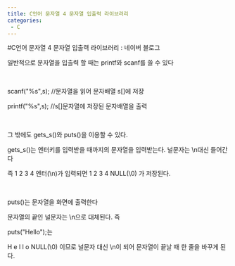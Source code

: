 ```yaml
---
title: C언어 문자열 4 문자열 입출력 라이브러리
categories:
 - C
---
```

#C언어 문자열 4 문자열 입출력 라이브러리 : 네이버 블로그
<div class="wrap_rabbit pcol2 _param(1) _postViewArea221562653342" id="post-view221562653342">
<!-- Rabbit HTML --><div class="se-viewer se-theme-default" lang="ko-KR">
<!-- SE_DOC_HEADER_END -->
<div class="se-main-container">
<div class="se-component se-text se-l-default" id="SE-ec933b81-ee86-49a5-aa72-a41f78932c1a">
<div class="se-component-content">
<div class="se-section se-section-text se-l-default">
<div class="se-module se-module-text"><!-- SE-TEXT { --><p class="se-text-paragraph se-text-paragraph-align-" id="SE-c9bace78-7ca5-4d36-b3ea-9b6ef9592e93" style=""><span class="se-fs- se-ff-" id="SE-c1243478-dc8d-40e2-84e1-fa1c830b76fd" style="">일반적으로 문자열을 입출력 할 때는 printf와 scanf를 쓸 수 있다</span></p><!-- } SE-TEXT --><!-- SE-TEXT { --><p class="se-text-paragraph se-text-paragraph-align-" id="SE-14275aea-383e-47de-aae5-dc46566ee288" style=""><span class="se-fs- se-ff-" id="SE-50db2ed1-db60-4f72-8aa3-c16ef3eaa3ec" style="">​</span></p><!-- } SE-TEXT --><!-- SE-TEXT { --><p class="se-text-paragraph se-text-paragraph-align-" id="SE-883b897f-0720-4a37-a683-038ae5138cc2" style=""><span class="se-fs- se-ff-" id="SE-ed26884e-911f-4c3c-a8c0-dc771affb7b6" style="">scanf("%s",s); //문자열을 읽어 문자배열 s[]에 저장</span></p><!-- } SE-TEXT --><!-- SE-TEXT { --><p class="se-text-paragraph se-text-paragraph-align-" id="SE-eb016fb9-13ea-4189-88e0-9e6bd2dc26e1" style=""><span class="se-fs- se-ff-" id="SE-e65412d9-4e89-4152-8519-f92ebf62d73b" style="">printf("%s",s); //s[]문자열에 저장된 문자배열을 출력</span></p><!-- } SE-TEXT --><!-- SE-TEXT { --><p class="se-text-paragraph se-text-paragraph-align-" id="SE-74f20642-b768-4196-909b-77239979bb73" style=""><span class="se-fs- se-ff-" id="SE-1c37d7f8-94ac-4473-b0fa-c26141b4e320" style="">​</span></p><!-- } SE-TEXT --><!-- SE-TEXT { --><p class="se-text-paragraph se-text-paragraph-align-" id="SE-e754ae72-a5c1-4388-8975-105fd1dec647" style=""><span class="se-fs- se-ff-" id="SE-26229082-ea78-4aed-997c-b14834c0c484" style="">그 밖에도 gets_s()와 puts()을 이용할 수 있다.</span></p><!-- } SE-TEXT --><!-- SE-TEXT { --><p class="se-text-paragraph se-text-paragraph-align-" id="SE-d362bdfb-8e7e-4b8e-b91b-2bbde4caacf1" style=""><span class="se-fs- se-ff-" id="SE-3ec45421-1e73-4f32-a9f3-0c7506fa9465" style="">gets_s()는 엔터키를 입력받을 때까지의 문자열을 입력받는다. 널문자는 \n대신 들어간다</span></p><!-- } SE-TEXT --><!-- SE-TEXT { --><p class="se-text-paragraph se-text-paragraph-align-" id="SE-5307f63b-b438-40e0-99a0-41f914085261" style=""><span class="se-fs- se-ff-" id="SE-29c4777d-ad73-4090-9b0e-3ae3faca4909" style="">즉 1 2 3 4 엔터(\n)가 입력되면 1 2 3 4 NULL(\0) 가 저장된다.</span></p><!-- } SE-TEXT --><!-- SE-TEXT { --><p class="se-text-paragraph se-text-paragraph-align-" id="SE-c71fc929-8d61-44f5-8c15-50755341c809" style=""><span class="se-fs- se-ff-" id="SE-18d3c989-a85d-4341-bf00-efa7724fa8c3" style="">​</span></p><!-- } SE-TEXT --><!-- SE-TEXT { --><p class="se-text-paragraph se-text-paragraph-align-" id="SE-29ef4a2f-4f43-4abc-b369-3e5ded08ea04" style=""><span class="se-fs- se-ff-" id="SE-bb68bd04-00b4-40b6-9d37-61f71eec8cd3" style="">puts()는 문자열을 화면에 출력한다</span></p><!-- } SE-TEXT --><!-- SE-TEXT { --><p class="se-text-paragraph se-text-paragraph-align-" id="SE-c086a158-c930-44f0-a220-a8d6c66933d4" style=""><span class="se-fs- se-ff-" id="SE-e1486d65-ec95-4d50-85f9-fc631411d925" style="">문자열의 끝인 널문자는 \n으로 대체된다. 즉</span></p><!-- } SE-TEXT --><!-- SE-TEXT { --><p class="se-text-paragraph se-text-paragraph-align-" id="SE-2e4fbbec-9d9b-4f1a-8170-da0631660aec" style=""><span class="se-fs- se-ff-" id="SE-8709f2e7-bcfa-404e-8c58-0c4ca27dbaa6" style="">puts("Hello");는 </span></p><!-- } SE-TEXT --><!-- SE-TEXT { --><p class="se-text-paragraph se-text-paragraph-align-" id="SE-58fdb0de-201b-4868-9880-640f708f413d" style=""><span class="se-fs- se-ff-" id="SE-368d9849-56fa-43ff-8fca-4c6a7e99a322" style="">H e l l o NULL(\0) 이므로 널문자 대신 \n이 되어 문자열이 끝날 때 한 줄을 바꾸게 된다.</span></p><!-- } SE-TEXT --></div>
</div>
</div>
</div> </div>
</div>
</div>